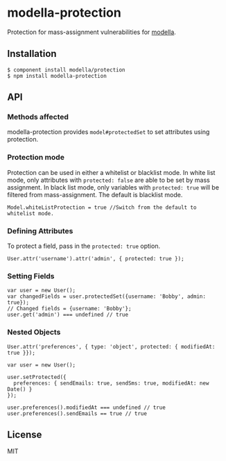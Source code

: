 # modella-protection

  Protection for mass-assignment vulnerabilities for
  [modella](http://github.com/modella/modella).

## Installation

    $ component install modella/protection
    $ npm install modella-protection

## API

### Methods affected

modella-protection provides `model#protectedSet` to set attributes using
protection.

### Protection mode

Protection can be used in either a whitelist or blacklist mode. In white list mode,
only attributes with `protected: false` are able to be set by mass assignment.
In black list mode, only variables with `protected: true` will be filtered from
mass-assignment. The default is blacklist mode.

    Model.whiteListProtection = true //Switch from the default to whitelist mode.

### Defining Attributes

To protect a field, pass in the `protected: true` option.

    User.attr('username').attr('admin', { protected: true });

### Setting Fields

    var user = new User();
    var changedFields = user.protectedSet({username: 'Bobby', admin: true});
    // Changed fields = {username: 'Bobby'};
    user.get('admin') === undefined // true

### Nested Objects

    User.attr('preferences', { type: 'object', protected: { modifiedAt: true }});

    var user = new User();

    user.setProtected({
      preferences: { sendEmails: true, sendSms: true, modifiedAt: new Date() }
    });

    user.preferences().modifiedAt === undefined // true
    user.preferences().sendEmails == true // true



## License

  MIT

